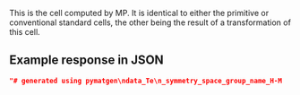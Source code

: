 This is the cell computed by MP. It is identical to either the primitive or
conventional standard cells, the other being the result of a transformation of
this cell.





































## Example response in JSON

```json
"# generated using pymatgen\ndata_Te\n_symmetry_space_group_name_H-M   P3_121\n_cell_length_a   4.51237418\n_cell_length_b   4.51237418\n_cell_length_c   5.95989883\n_cell_angle_alpha   90.00000000\n_cell_angle_beta   90.00000000\n_cell_angle_gamma   120.00000000\n_symmetry_Int_Tables_number   152\n_chemical_formula_structural   Te\n_chemical_formula_sum   Te3\n_cell_volume   105.09443754\n_cell_formula_units_Z   3\nloop_\n _symmetry_equiv_pos_site_id\n _symmetry_equiv_pos_as_xyz\n  1  'x, y, z'\n  2  '-y, x-y, z+1/3'\n  3  '-x+y, -x, z+2/3'\n  4  'y, x, -z'\n  5  'x-y, -y, -z+2/3'\n  6  '-x, -x+y, -z+1/3'\nloop_\n _atom_site_type_symbol\n _atom_site_label\n _atom_site_symmetry_multiplicity\n _atom_site_fract_x\n _atom_site_fract_y\n _atom_site_fract_z\n _atom_site_occupancy\n  Te  Te1  3  0.000000  0.268950  0.666667  1\n"
```

